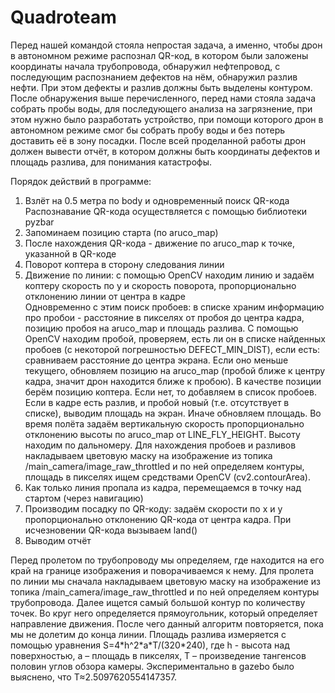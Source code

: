 # Quadroteam

Перед нашей командой стояла непростая задача, а именно, чтобы дрон в автономном режиме распознал QR-код, в котором были заложены координаты начала трубопровода, обнаружил нефтепровод, с последующим распознанием дефектов на нём, обнаружил разлив нефти. При этом дефекты и разлив должны быть выделены контуром.  
После обнаружения выше перечисленного, перед нами стояла задача собрать пробы воды, для последующего анализа на загрязнение, при этом нужно было разработать устройство, при помощи которого дрон в автономном режиме смог бы собрать пробу воды и без потерь доставить её в зону посадки. После всей проделанной работы дрон должен вывести отчёт, в котором должны быть координаты дефектов и площадь разлива, для понимания катастрофы.

Порядок действий в программе:
1. Взлёт на 0.5 метра по body и одновременный поиск QR-кода  
Распознавание QR-кода осуществляется с помощью библиотеки pyzbar
2. Запоминаем позицию старта (по aruco\_map)
3. После нахождения QR-кода - движение по aruco\_map к точке, указанной в QR-коде
4. Поворот коптера в сторону следования линии
5. Движение по линии: с помощью OpenCV находим линию и задаём коптеру скорость по y и скорость поворота, пропорционально отклонению линии от центра в кадре  
Одновременно с этим поиск пробоев: в списке храним информацию про пробои - расстояние в пикселях от пробоя до центра кадра, позицию пробоя на aruco\_map и площадь разлива. С помощью OpenCV находим пробой, проверяем, есть ли он в списке найденных пробоев (с некоторой погрешностью DEFECT\_MIN\_DIST), если есть:  
сравниваем расстояние до центра экрана. Если оно меньше текущего, обновляем позицию на aruco\_map (пробой ближе к центру кадра, значит дрон находится ближе к пробою). В качестве позиции берём позицию коптера.
Если нет, то добавляем в список пробоев.  
Если в кадре есть разлив, и пробой новый (т.е. отсутствует в списке), выводим площадь на экран. Иначе обновляем площадь.
Во время полёта задаём вертикальную скорость пропорционально отклонению высоты по aruco\_map от LINE\_FLY\_HEIGHT. Высоту находим по дальномеру.
Для нахождения пробоев и разливов накладываем цветовую маску на изображение из топика /main\_camera/image\_raw\_throttled и по ней определяем контуры, площадь в пикселях ищем средствами OpenCV (cv2.contourArea).
6. Как только линия пропала из кадра, перемещаемся в точку над стартом (через навигацию)
7. Производим посадку по QR-коду: задаём скорости по x и y пропорционально отклонению QR-кода от центра кадра. При исчезновении QR-кода вызываем land()
8. Выводим отчёт


Перед пролетом по трубопроводу мы определяем, где находится на его край на границе изображения и поворачиваемся к нему.
Для пролета по линии мы сначала накладываем цветовую маску на изображение из топика /main\_camera/image\_raw\_throttled и по ней определяем контуры трубопровода. Далее ищется самый большой контур по количеству точек. Во круг него определяется прямоугольник, который определяет направление движения. После чего данный алгоритм повторяется, пока мы не долетим до конца линии.
Площадь разлива измеряется с помощью уравнения S=4\*h^2\*a\*T/(320*240), где h - высота над поверхностью, a – площадь в пикселях, T – произведение тангенсов половин углов обзора камеры. Экспериментально в gazebo было выяснено, что T≈2.5097620554147357.